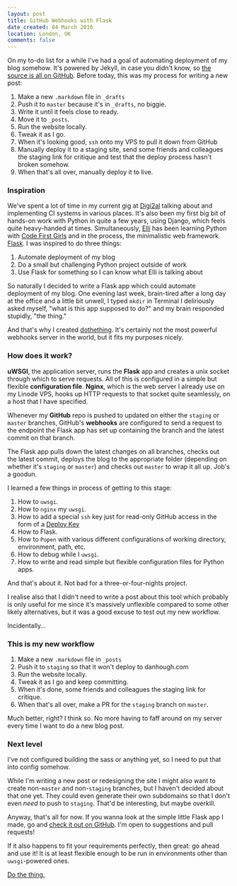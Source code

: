 ```yaml
---
layout: post
title: GitHub Webhooks with Flask
date_created: 04 March 2016
location: London, UK
comments: false
---
```


On my to-do list for a while I've had a goal of automating deployment of my blog
somehow. It's powered by Jekyll, in case you didn't know, so [the source is all on
GitHub](https://github.com/basicallydan/danhough.com).
Before today, this was my process for writing a new post:

1. Make a new `.markdown` file in `_drafts`
2. Push it to `master` because it's in `_drafts`, no biggie.
3. Write it until it feels close to ready.
4. Move it to `_posts`.
5. Run the website locally.
6. Tweak it as I go.
7. When it's looking good, `ssh` onto my VPS to pull it down from GitHub
8. Manually deploy it to a staging site, send some friends and colleagues the
   staging link for critique and test that the deploy process hasn't broken somehow.
9. When that's all over, manually deploy it to live.

### Inspiration

We've spent a lot of time in my current gig at [Digi2al](https://digi2al.co.uk)
talking about and implementing CI systems in various places. It's also been my
first big bit of hands-on work with Python in quite a few years, using Django,
which feels quite heavy-handed at times. Simultaneously,
[Elli](https://twitter.com/elli_thomas) has been learning Python with
[Code First Girls](https://twitter.com/codefirstgirls) and in the process,
the minimalistic web framework [Flask](http://flask.pocoo.org/). I was inspired to do three things:

1. Automate deployment of my blog
2. Do a small but challenging Python project outside of work
3. Use Flask for something so I can know what Elli is talking about

So naturally I decided to write a Flask app which could automate deployment of
my blog. One evening last week, brain-tired after a long day at the office and
a little bit unwell, I typed `mkdir` in Terminal I deliriously asked myself,
"what is this app supposed to do?" and my brain responded stupidly, "the thing."

And that's why I created [dothething](https://github.com/basicallydan/dothething).
It's certainly not the most powerful webhooks server in the world, but it fits
my purposes nicely.

### How does it work?

**uWSGI**, the application server, runs the **Flask** app and creates a unix
socket through which to serve requests. All of this is configured in a simple but
flexible **configuration file**. **Nginx**, which is the web server I already
use on my Linode VPS, hooks up HTTP requests to that socket quite seamlessly, on
a host that I have specified.

Whenever my **GitHub** repo is pushed to updated on either the `staging` or `master`
branches, GitHub's **webhooks** are configured to send a request to the endpoint the
Flask app has set up containing the branch and the latest commit on that branch.

The Flask app pulls down the latest changes on all branches, checks out the latest
commit, deploys the blog to the appropriate folder (depending on whether it's
`staging` or `master`) and checks out `master` to wrap it all up. Job's a goodun.

I learned a few things in process of getting to this stage:

1. How to `uwsgi`.
2. How to `nginx` my `uwsgi`.
3. How to add a special `ssh` key just for read-only GitHub access in the form
   of a [Deploy Key](https://developer.github.com/guides/managing-deploy-keys/)
4. How to Flask.
5. How to `Popen` with various different configurations of working directory,
   environment, path, etc.
6. How to debug while I `uwsgi`.
7. How to write and read simple but flexible configuration files for Python apps.

And that's about it. Not bad for a three-or-four-nights project.

I realise also that I didn't need to write a post about this tool which probably
is only useful for me since it's massively unflexible compared to some other
likely alternatives, but it was a good excuse to test out my new workflow.

Incidentally&hellip;

### This is my new workflow

1. Make a new `.markdown` file in `_posts`
2. Push it to `staging` so that it won't deploy to danhough.com
3. Run the website locally.
4. Tweak it as I go and keep committing.
5. When it's done, some friends and colleagues the staging link for critique.
6. When that's all over, make a PR for the `staging` branch on `master`.

Much better, right? I think so. No more having to faff around on my server every
time I want to do a new blog post.

### Next level

I've not configured building the sass or anything yet, so I need to put that into
config somehow.

While I'm writing a new post or redesigning the site I might also want to create
non-`master` and non-`staging` branches, but I haven't decided about that one
yet. They could even generate their own subdomains so that I don't even _need_
to push to `staging`. That'd be interesting, but maybe overkill.

Anyway, that's all for now. If you wanna look at the simple little Flask app I made,
go and [check it out on GitHub](https://github.com/basicallydan/dothething). I'm open to suggestions and pull requests!

If it also happens to fit your requirements perfectly, then great: go ahead and
use it! It is at least flexible enough to be run in environments other than
`uwsgi`-powered ones.

<a href="https://github.com/basicallydan/dothething" class="cta--primary">Do the thing.</a>
